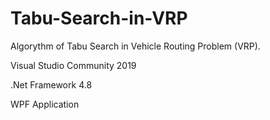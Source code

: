 # Tabu-Search-in-VRP
Algorythm of Tabu Search in Vehicle Routing Problem (VRP).

Visual Studio Community 2019

.Net Framework 4.8

WPF Application
